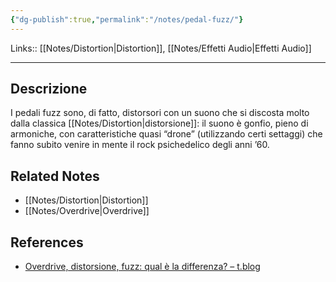 ```yaml
---
{"dg-publish":true,"permalink":"/notes/pedal-fuzz/"}
---
```


Links:: [[Notes/Distortion\|Distortion]], [[Notes/Effetti Audio\|Effetti Audio]]

---
## Descrizione

I pedali fuzz sono, di fatto, distorsori con un suono che si discosta molto dalla classica [[Notes/Distortion\|distorsione]]: il suono è gonfio, pieno di armoniche, con caratteristiche quasi “drone” (utilizzando certi settaggi) che fanno subito venire in mente il rock psichedelico degli anni ’60.


## Related Notes

- [[Notes/Distortion\|Distortion]]
- [[Notes/Overdrive\|Overdrive]]


## References

- [Overdrive, distorsione, fuzz: qual è la differenza? – t.blog](https://www.thomann.de/blog/it/overdrive-distorsione-fuzz-qual-e-la-differenza/#:~:text=I%20pedali%20fuzz%20sono%2C%20di,rock%20psichedelico%20degli%20anni%20'60.)
